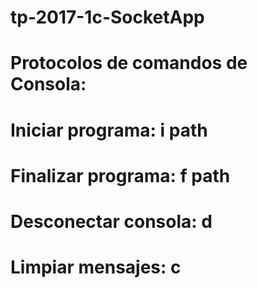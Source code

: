 
# tp-2017-1c-SocketApp
# Protocolos de comandos de Consola: 
# Iniciar programa: i path 
# Finalizar programa: f path 
# Desconectar consola: d 
# Limpiar mensajes: c 
